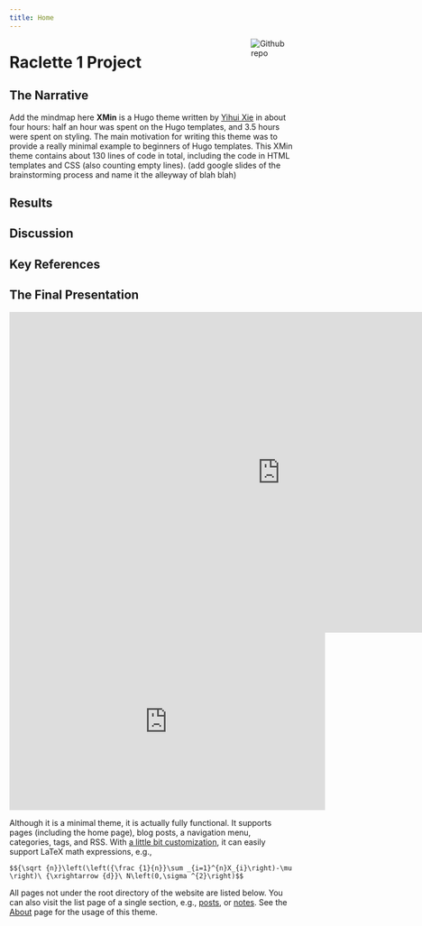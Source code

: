 ```yaml
---
title: Home
---
```


[<img src="https://simpleicons.org/icons/github.svg" style="max-width:15%;min-width:40px;float:right;" alt="Github repo" />](https://github.com/yihui/hugo-xmin)

# Raclette 1 Project

## The Narrative
Add the mindmap here
**XMin** is a Hugo theme written by [Yihui Xie](https://yihui.org) in about four hours: half an hour was spent on the Hugo templates, and 3.5 hours were spent on styling. The main motivation for writing this theme was to provide a really minimal example to beginners of Hugo templates. This XMin theme contains about 130 lines of code in total, including the code in HTML templates and CSS (also counting empty lines).
(add google slides of the brainstorming process and name it the alleyway of blah blah)

## Results 
## Discussion
## Key References
## The Final Presentation
<!-- in this way you could embed a google slide -->
<iframe src="https://docs.google.com/presentation/d/e/2PACX-1vQ0kKJB_M_bQMyuAQMtbWsVwZMUk0nbnsgRSf3-B3gWh_sPxFId-fI7mWnKUdkwBmQB36UXy_Z4tq92/embed?start=false&loop=false&delayms=30000" frameborder="0" width="960" height="569" allowfullscreen="true" mozallowfullscreen="true" webkitallowfullscreen="true"></iframe>


<!-- in this way you could insert a video -->
<iframe width="560" height="315" src="https://www.youtube.com/embed/9RRQtNnq3s0" title="YouTube video player" frameborder="0" allow="accelerometer; autoplay; clipboard-write; encrypted-media; gyroscope; picture-in-picture" allowfullscreen></iframe>


Although it is a minimal theme, it is actually fully functional. It supports pages (including the home page), blog posts, a navigation menu, categories, tags, and RSS. With [a little bit customization](https://github.com/yihui/hugo-xmin/blob/master/exampleSite/layouts/partials/foot_custom.html), it can easily support LaTeX math expressions, e.g.,

<!--- in this way you could insert a math function -->
`$${\sqrt {n}}\left(\left({\frac {1}{n}}\sum _{i=1}^{n}X_{i}\right)-\mu \right)\ {\xrightarrow {d}}\ N\left(0,\sigma ^{2}\right)$$`




All pages not under the root directory of the website are listed below. You can also visit the list page of a single section, e.g., [posts](/post/), or [notes](/note/). See the [About](/about/) page for the usage of this theme.
